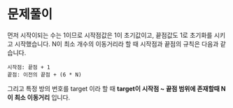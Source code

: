 # 문제풀이

먼저 시작이되는 수는 1이므로 시작점값은 1이 초기값이고, 끝점값도 1로 초기화를 시키고 시작했습니다. N이 최소 개수의 이동거리라 할 때 시작점과 끝점의 규칙은 다음과 같습니다.

```plaintext
시작점: 끝점 + 1
끝점: 이전의 끝점 + (6 * N)
```

그리고 특정 방의 번호를 target 이라 할 때 **target이 시작점 ~ 끝점 범위에 존재할때 N이 최소 이동거리** 입니다.
